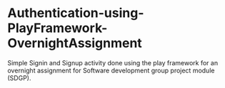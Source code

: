 # Authentication-using-PlayFramework-OvernightAssignment
Simple Signin and Signup activity done using the play framework for an overnight assignment for Software development group project module (SDGP).
